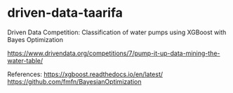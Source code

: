 # driven-data-taarifa
Driven Data Competition: Classification of water pumps using XGBoost with Bayes Optimization

https://www.drivendata.org/competitions/7/pump-it-up-data-mining-the-water-table/

References:
https://xgboost.readthedocs.io/en/latest/
https://github.com/fmfn/BayesianOptimization
